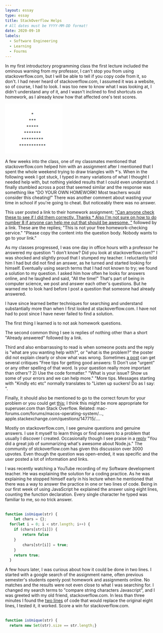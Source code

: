 ```yaml
---
layout: essay
type: essay
title: StackOverflow Helps
# All dates must be YYYY-MM-DD format!
date: 2020-09-10
labels:
  - Software Engineering
  - Learning
  - Fourms
---
```


In my first introductory programming class the first lecture included the ominous warning from my professor, I can't stop you from using stackoverflow.com, but I will be able to tell if you copy code from it, so don't.  I had never heard of stackoverflow.com, I assumed it was a website, so of course, I had to look.  I was too new to know what I was looking at, I didn't understand any of it, and I wasn't inclined to find shortcuts on homework, as I already know how that affected one's test scores.   

<div class="ui large images">
  <img src="../images/triangle.png">
</div>

A few weeks into the class, one of my classmates mentioned that stackoverflow.com helped him with an assignment after I mentioned that I spent the whole weekend trying to draw triangles with *'s.  When in the following week I got stuck, I typed in many variations of what I thought I needed help with, but nothing yielded results that I could even understand.   I finally stumbled across a post that seemed similar and the response was something like "DO YOUR OWN HOMEWORK! Most teachers would consider this cheating!"  There was another comment about wasting your time in school if you're going to cheat.  But noticeably there was no answer.  

This user posted a link to their homework assignment; ["Can anyone check these to see if I did them correctly. Thanks * Also I'm not sure on how to do number 8 if anyone can help me out that should be awesome. "](https://stackoverflow.com/q/32875985) followed by a link.  These are the replies; "This is not your free homework-checking service." "Please copy the content into the question body. Nobody wants to go to your link."  

As my classes progressed, I was one day in office hours with a professor he answered my question "I don't know? Did you look at stackoverflow.com?" I was shocked and slightly proud that I stumped my teacher.  I reluctantly told him I had but did not find an answer, as he turned and started looking for himself.  Eventually using search terms that I had not known to try; we found a solution to my question.  I asked him how often he looks for answers online, and he laughed and said, "All the time!"  That's part of being in computer science, we post and answer each other's questions.  But he warned me to look hard before I post a question that someone had already answered. 

I have since learned better techniques for searching and understand substantially more than when I first looked at stackoverflow.com.  I have not had to post since I have never failed to find a solution.  

The first thing I learned is to not ask homework questions.  

The second common thing I see is replies of nothing other than a short "Already answered" followed by a link. 

Third and also embarrassing to read is when someone posts and the reply is "what are you wanting help with?", or "what is the problem?" the poster did not explain clearly or show what was wrong. Sometimes [a post](https://stackoverflow.com/q/3670229) can get several critiques "Free tips for getting good answers: 1) Don't use "urgent" or any other spelling of that word. Is your question really more important than others'? 2) Use the code formatter." "What is your issue? Show us some of your errors and we can help more." "More tips. Messages starting with "Kindly etc etc" normally translates to "Listen up suckers! Do as I say: ". 

Finally, it should also be mentioned to go to the correct forum for your problem or you could get [this](https://stackoverflow.com/q/60792725); I think this might be more appropriate for superuser.com than Stack Overflow. Related: mac-forums.com/forums/macos-operating-system/…, apple.stackexchange.com/questions/147715/….  

Mostly on stackoverflow.com, I see genuine questions and genuine answers.  I use it myself to learn things or find answers to a problem that usually I discover I created.  Occasionally though I see praise in a [reply](https://stackoverflow.com/a/5062670) "You did a great job of summarizing what's awesome about Node.js."  The community of stckoverflow.com has given this discussion over 3000 upvotes. Even though the question was open-ended, it was specific and the user posted a lot of information and links.

I was recently watching a YouTube recording of my Software development teacher.  He was explaining the solution for a coding practice.  As he was explaining he stopped himself early in his lecture when he mentioned that there was a way to answer the practice in one or two lines of code.  Being in our first week of using JavaScript he explained the answer using eight lines, counting the function declaration.  Every single character he typed was familiar to me, so no trick answer. 

``` JavaScript 

function isUnique(str) {
	let chars = {};
  for(let i = 0; i < str.length; i++) {
  	if (chars[str[i]]) {
    	return false
    }
    	chars[str[i]] = true;
    }
    return true;
  }

``` 

A few hours later, I was curious about how it could be done in two lines.  I started with a google search of the assignment name, often previous semester's students openly post homework and assignments online.  No matches and the results were not even close to what I was searching for.  I changed my search terms to "compare string characters Javascript", and I was greeted with my old friend, stackoverflow.com.  In less than three minutes I found the [two lines](https://stackoverflow.com/a/55487751) of code that would replace the original eight lines, I tested it, it worked.  Score a win for stackoverflow.com. 

``` JavaScript 

function isUnique(str) {
  return new Set(str).size == str.length;}

```
